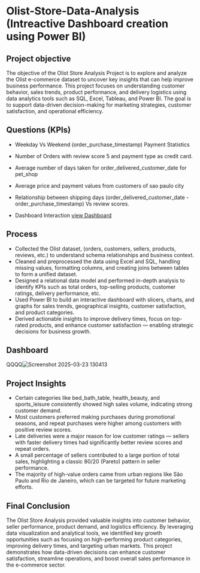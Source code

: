 # Olist-Store-Data-Analysis (Intreactive Dashboard creation using Power BI)
## Project objective
The objective of the Olist Store Analysis Project is to explore and analyze the Olist e-commerce dataset to uncover key insights that can help improve business performance. This project focuses on understanding customer behavior, sales trends, product performance, and delivery logistics using data analytics tools such as SQL, Excel, Tableau, and Power BI. The goal is to support data-driven decision-making for marketing strategies, customer satisfaction, and operational efficiency.
## Questions (KPIs)
- Weekday Vs Weekend (order_purchase_timestamp) Payment Statistics
- Number of Orders with review score 5 and payment type as credit card.
- Average number of days taken for order_delivered_customer_date for pet_shop
- Average price and payment values from customers of sao paulo city
- Relationship between shipping days (order_delivered_customer_date - order_purchase_timestamp) Vs review scores.
  
- Dashboard Interaction <a href="https://github.com/Shaik-Sameer473/Olist-Store-Analysis/blob/main/Screenshot%202025-03-23%20130413.png">view Dashboard</a>

## Process
- Collected the Olist dataset,  (orders, customers, sellers, products, reviews, etc.) to understand schema relationships and business context.
- Cleaned and preprocessed the data using Excel and SQL, handling missing values, formatting columns, and creating joins between tables to form a unified dataset.
- Designed a relational data model and performed in-depth analysis to identify KPIs such as total orders, top-selling products, customer ratings, delivery performance, etc.
- Used Power BI to build an interactive dashboard with slicers, charts, and graphs for sales trends, geographical insights, customer satisfaction, and product categories.
- Derived actionable insights to improve delivery times, focus on top-rated products, and enhance customer satisfaction — enabling strategic decisions for business growth.

## Dashboard
QQQQ![Screenshot 2025-03-23 130413](https://github.com/user-attachments/assets/51f46a95-91fe-4567-8e93-dc0cf03640ea)

## Project Insights
- Certain categories like bed_bath_table, health_beauty, and sports_leisure consistently showed high sales volume, indicating strong customer demand.
- Most customers preferred making purchases during promotional seasons, and repeat purchases were higher among customers with positive review scores.
- Late deliveries were a major reason for low customer ratings — sellers with faster delivery times had significantly better review scores and repeat orders.
- A small percentage of sellers contributed to a large portion of total sales, highlighting a classic 80/20 (Pareto) pattern in seller performance.
- The majority of high-value orders came from urban regions like São Paulo and Rio de Janeiro, which can be targeted for future marketing efforts.

## Final Conclusion
The Olist Store Analysis provided valuable insights into customer behavior, seller performance, product demand, and logistics efficiency. By leveraging data visualization and analytical tools, we identified key growth opportunities such as focusing on high-performing product categories, improving delivery times, and targeting urban markets. This project demonstrates how data-driven decisions can enhance customer satisfaction, streamline operations, and boost overall sales performance in the e-commerce sector.

